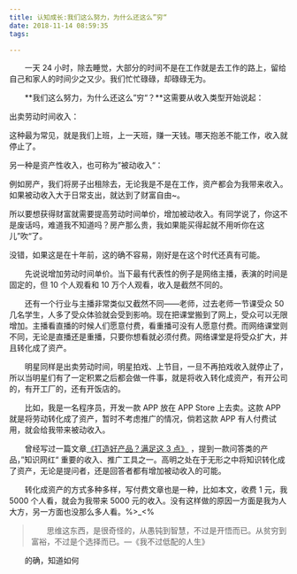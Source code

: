 ```yaml
---
title: 认知成长:我们这么努力，为什么还这么”穷“
date: 2018-11-14 08:59:35
tags:

---
```


　　一天 24 小时，除去睡觉，大部分的时间不是在工作就是去工作的路上，留给自己和家人的时间少之又少。我们忙忙碌碌，却碌碌无为。

　　**我们这么努力，为什么还这么”穷“？**这需要从收入类型开始说起：

出卖劳动时间收入：

这种最为常见，就是我们上班，上一天班，赚一天钱。哪天抱恙不能工作，收入就停止了。

另一种是资产性收入，也可称为”被动收入“：

例如房产，我们将房子出租除去，无论我是不是在工作，资产都会为我带来收入。如果被动收入大于日常支出，就达到了财富自由~。

所以要想获得财富就需要提高劳动时间单价，增加被动收入。有同学说了，你这不是废话吗，难道我不知道吗？房产那么贵，我如果能买得起就不用听你在这儿”吹“了。

没错，如果这是在十年前，这的确不容易，刚好是在这个时代还真有可能。

　　先说说增加劳动时间单价。当下最有代表性的例子是网络主播，表演的时间是固定的，但 10 个人观看和 10 万个人观看，收入是截然不同的。

　　还有一个行业与主播非常类似又截然不同——老师，过去老师一节课受众 50 几名学生，人多了受众体验就会受到影响。现在把课堂搬到了网上，受众可以无限增加。主播看直播的时候人们愿意付费，看重播可没有人愿意付费。而网络课堂则不同，无论是直播还是重播，只要你想看就必须付费。网络课堂是将受众扩大，并且转化成了资产。

　　明星同样是出卖劳动时间，明星拍戏、上节目，一旦不再拍戏收入就停止了，所以当明星们有了一定积累之后都会做一件事，就是将收入转化成资产，有开公司的，有开工厂的，还有开饭店的。

　　比如，我是一名程序员，开发一款 APP 放在 APP Store 上去卖。这款 APP 就是将劳动转化成了资产，暂时不考虑推广的情况，倘若这款 APP 有人付费试用，就会给我带来被动收入。

　　曾经写过一篇文章[《打造好产品？满足这 3 点》](https://www.jianshu.com/p/eff38b561381) ，提到一款问答类的产品，”知识网红“  重要的收入、推广工具之一。高明之处在于无形之中将知识转化成了资产，无论是提问者，还是回答者都有增加被动收入的可能。

　　转化成资产的方式多种多样，写付费文章也是一种，比如本文，收费 1 元，我 5000 个人看，就会为我带来 5000 元的收入。没有这样做的原因一方面是我为人大方，另一方面也没那么多人看。%>_<%

> 　　思维这东西，是很奇怪的，从愚钝到智慧，不过是开悟而已。从贫穷到富裕，不过是个选择而已。—《我不过低配的人生》

　　的确，知道如何

